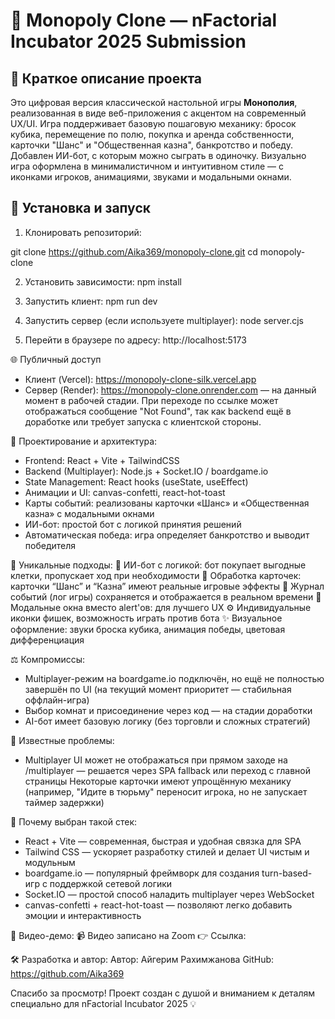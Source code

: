 # 🎲 Monopoly Clone — nFactorial Incubator 2025 Submission

## 📌 Краткое описание проекта

Это цифровая версия классической настольной игры **Монополия**, реализованная в виде веб-приложения с акцентом на современный UX/UI. Игра поддерживает базовую пошаговую механику: бросок кубика, перемещение по полю, покупка и аренда собственности, карточки "Шанс" и "Общественная казна", банкротство и победу. Добавлен ИИ-бот, с которым можно сыграть в одиночку. Визуально игра оформлена в минималистичном и интуитивном стиле — с иконками игроков, анимациями, звуками и модальными окнами.

## 🚀 Установка и запуск

1. Клонировать репозиторий:

git clone https://github.com/Aika369/monopoly-clone.git
cd monopoly-clone

2. Установить зависимости:
npm install

3. Запустить клиент:
npm run dev

4. Запустить сервер (если используете multiplayer):
node server.cjs

5. Перейти в браузере по адресу:
http://localhost:5173

🌐 Публичный доступ
- Клиент (Vercel): https://monopoly-clone-silk.vercel.app
- Сервер (Render): https://monopoly-clone.onrender.com — на данный момент в рабочей стадии. При переходе по ссылке может отображаться сообщение "Not Found", так как backend ещё в доработке или требует запуска с клиентской стороны.

🧠 Проектирование и архитектура:
- Frontend: React + Vite + TailwindCSS
- Backend (Multiplayer): Node.js + Socket.IO / boardgame.io
- State Management: React hooks (useState, useEffect)
- Анимации и UI: canvas-confetti, react-hot-toast
- Карты событий: реализованы карточки «Шанс» и «Общественная казна» с модальными окнами
- ИИ-бот: простой бот с логикой принятия решений
- Автоматическая победа: игра определяет банкротство и выводит победителя

🎯 Уникальные подходы:
🧠 ИИ-бот с логикой: бот покупает выгодные клетки, пропускает ход при необходимости
🧩 Обработка карточек: карточки “Шанс” и “Казна” имеют реальные игровые эффекты
💬 Журнал событий (лог игры) сохраняется и отображается в реальном времени
🧾 Модальные окна вместо alert'ов: для лучшего UX
⚙️ Индивидуальные иконки фишек, возможность играть против бота
✨ Визуальное оформление: звуки броска кубика, анимация победы, цветовая дифференциация

⚖️ Компромиссы:
- Multiplayer-режим на boardgame.io подключён, но ещё не полностью завершён по UI (на текущий момент приоритет — стабильная оффлайн-игра)
- Выбор комнат и присоединение через код — на стадии доработки
- AI-бот имеет базовую логику (без торговли и сложных стратегий)

🐞 Известные проблемы:
- Multiplayer UI может не отображаться при прямом заходе на /multiplayer — решается через SPA fallback или переход с главной страницы
Некоторые карточки имеют упрощённую механику (например, "Идите в тюрьму" переносит игрока, но не запускает таймер задержки)

🧩 Почему выбран такой стек:
- React + Vite — современная, быстрая и удобная связка для SPA
- Tailwind CSS — ускоряет разработку стилей и делает UI чистым и модульным
- boardgame.io — популярный фреймворк для создания turn-based-игр с поддержкой сетевой логики
- Socket.IO — простой способ наладить multiplayer через WebSocket
- canvas-confetti + react-hot-toast — позволяют легко добавить эмоции и интерактивность

🎥 Видео-демо:
📹 Видео записано на Zoom
👉 Ссылка:

🛠 Разработка и автор:
Автор: Айгерим Рахимжанова
GitHub: https://github.com/Aika369

Спасибо за просмотр! Проект создан с душой и вниманием к деталям специально для nFactorial Incubator 2025 💡
